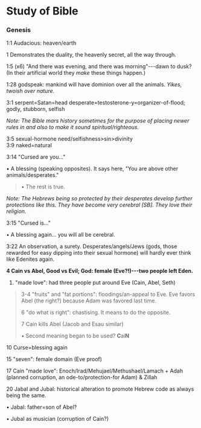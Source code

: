 # Study of Bible

### Genesis

1:1 Audacious: heaven/earth

1 Demonstrates the duality, the heavenly secret, all the way through.

1:5 (x6) "And there was evening, and there was morning"---dawn to dusk?
(In their artificial world they *make* these things happen.)

1:28 godspeak: mankind will have dominion over all the animals. *Yikes,
twoish over nature.*

3:1 serpent=Satan=head desperate=testosterone-y=organizer-of-flood;
godly, stubborn, selfish

*Note: The Bible mars history sometimes for the purpose of placing newer
rules in and also to make it sound spiritual/righteous.*

3:5 sexual-hormone need/selfishness\>sin\>divinity\
3:9 naked=natural

3:14 "Cursed are you..."

• A blessing (speaking opposites). It says here, "You are above other
animals/desperates."

> • The rest is true.

*Note: The Hebrews being so protected by their desperates develop
further protections like this. They have become very cerebral \[SB\].
They love their religion.*

3:15 "Cursed is..."

• A blessing again... you will all be cerebral.

3:22 An observation, a surety. Desperates/angels/Jews (gods, those
rewarded for easy dipping into their sexual hormone) will hardly ever
think like Edenites again.

**4 Cain vs Abel, Good vs Evil; God: female (Eve?!)---two people left
Eden.**

1.  "made love": had three people put around Eve (Cain, Abel, Seth)

> 3-4 "fruits" and "fat portions": floodings/an-appeal to Eve. Eve
> favors Abel (the right?) because Adam was favored last time.
>
> 6 "do what is right": chastising. It means to do the opposite.
>
> 7 Cain kills Abel (Jacob and Esau similar)
>
> • Second meaning began to be used? **C**ai**N**

10 Curse=blessing again

15 "seven": female domain (Eve proof)

17 Cain "made love": Enoch/Irad/Mehujael/Methushael/Lamach + Adah
(planned corruption, an ode-to/protection-for Adam) & Zillah

20 Jabal and Jubal: historical alteration to promote Hebrew code as
always being the same.

• Jabal: father=son of Abel?

• Jubal as musician (corruption of Cain?)

